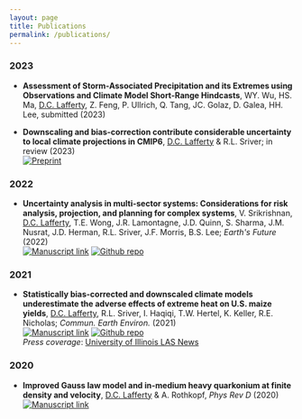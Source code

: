 ```yaml
---
layout: page
title: Publications
permalink: /publications/
---
```


<!-- NOTE! formatted in PNAS style from Papers -->

### 2023
* **Assessment of Storm-Associated Precipitation and its Extremes using Observations and Climate Model Short-Range Hindcasts**, WY. Wu, HS. Ma, <ins>D.C. Lafferty</ins>, Z. Feng, P. Ullrich, Q. Tang, JC. Golaz, D. Galea, HH. Lee, submitted (2023)

* **Downscaling and bias-correction contribute considerable uncertainty to local climate projections in CMIP6**, <ins>D.C. Lafferty</ins> & R.L. Sriver; in review (2023)\
[![Preprint](https://img.shields.io/static/v1?label=&message=Preprint&color=blueviolet)](https://doi.org/10.22541/essoar.168286894.44910061/v1)

### 2022
* **Uncertainty analysis in multi-sector systems: Considerations for risk analysis, projection, and planning for complex systems**, V. Srikrishnan, <ins>D.C. Lafferty</ins>,  T.E. Wong, J.R. Lamontagne, J.D. Quinn, S. Sharma, J.M. Nusrat, J.D. Herman, R.L. Sriver, J.F. Morris, B.S. Lee; *Earth's Future* (2022)\
[![Manuscript link](https://img.shields.io/static/v1?label=&message=Open%20Access&color=008000)](https://agupubs.onlinelibrary.wiley.com/doi/10.1029/2021EF002644)
[![Github repo](https://img.shields.io/static/v1?style=flat&logo=github&label=&message=Open%20Source&color=808080)](https://github.com/david0811/EarthsFuture_2022_MSD_Uncertainty)

### 2021
* **Statistically bias-corrected and downscaled climate models underestimate the adverse effects of extreme heat on U.S. maize yields**, <ins>D.C. Lafferty</ins>, R.L. Sriver, I. Haqiqi, T.W. Hertel, K. Keller, R.E. Nicholas; *Commun. Earth Environ.* (2021)\
[![Manuscript link](https://img.shields.io/static/v1?label=&message=Open%20Access&color=008000)](https://www.nature.com/articles/s43247-021-00266-9)
[![Github repo](https://img.shields.io/static/v1?style=flat&logo=github&label=&message=Open%20Source&color=808080)](https://github.com/david0811/BCSD_CornYields_UQ)\
*Press coverage*: <a href="https://las.illinois.edu/news/2021-11-12/researchers-uncover-long-term-shortcomings-predicting-corn-yields" target="_blank">University of Illinois LAS News</a>


### 2020
* **Improved Gauss law model and in-medium heavy quarkonium at finite density and velocity**, <ins>D.C. Lafferty</ins> & A. Rothkopf, *Phys Rev D* (2020)\
[![Manuscript link](https://img.shields.io/static/v1?label=&message=Open%20Access&color=008000)](https://journals.aps.org/prd/abstract/10.1103/PhysRevD.101.056010)

<!-- [![Zenodo](https://zenodo.org/badge/280244273.svg)](https://zenodo.org/badge/latestdoi/280244273) -->
